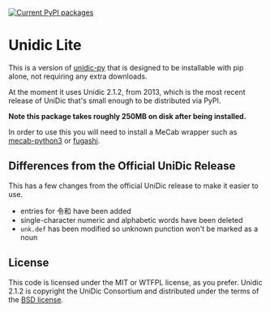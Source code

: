 [![Current PyPI packages](https://badge.fury.io/py/unidic-lite.svg)](https://pypi.org/project/unidic-lite/)

# Unidic Lite

This is a version of [unidic-py](https://github.com/polm/unidic-py) that is
designed to be installable with pip alone, not requiring any extra downloads. 

At the moment it uses Unidic 2.1.2, from 2013, which is the most recent release
of UniDic that's small enough to be distributed via PyPI.

**Note this package takes roughly 250MB on disk after being installed.**

In order to use this you will need to install a MeCab wrapper such as
[mecab-python3](https://github.com/SamuraiT/mecab-python3) or
[fugashi](https://github.com/polm/fugashi). 

## Differences from the Official UniDic Release

This has a few changes from the official UniDic release to make it easier to use.

- entries for 令和 have been added
- single-character numeric and alphabetic words have been deleted
- `unk.def` has been modified so unknown punction won't be marked as a noun

## License

This code is licensed under the MIT or WTFPL license, as you prefer. Unidic
2.1.2 is copyright the UniDic Consortium and distributed under the terms of the
[BSD license](./LICENSE.unidic). 
